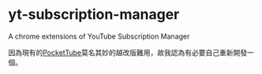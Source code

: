 # yt-subscription-manager

A chrome extensions of YouTube Subscription Manager

因為現有的[PocketTube](https://chrome.google.com/webstore/detail/pockettube-youtube-subscr/kdmnjgijlmjgmimahnillepgcgeemffb)莫名其妙的越改版難用，故我認為有必要自己重新開發一個。